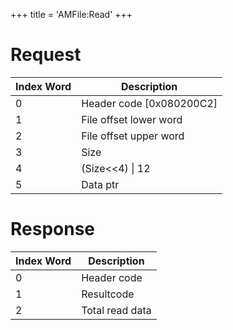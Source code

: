 +++
title = 'AMFile:Read'
+++

# Request

| Index Word | Description                |
|------------|----------------------------|
| 0          | Header code \[0x080200C2\] |
| 1          | File offset lower word     |
| 2          | File offset upper word     |
| 3          | Size                       |
| 4          | (Size\<\<4) \| 12          |
| 5          | Data ptr                   |

# Response

| Index Word | Description     |
|------------|-----------------|
| 0          | Header code     |
| 1          | Resultcode      |
| 2          | Total read data |
